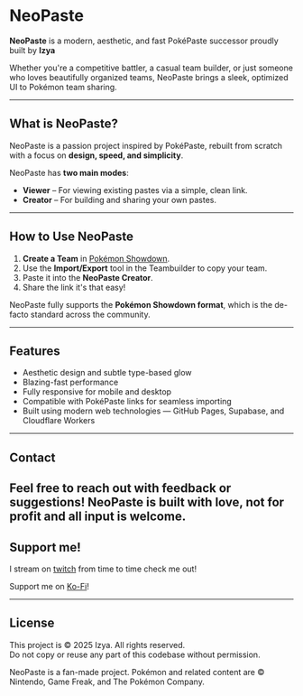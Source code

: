 #  NeoPaste

**NeoPaste** is a modern, aesthetic, and fast PokéPaste successor proudly built by **Izya**

Whether you're a competitive battler, a casual team builder, or just someone who loves beautifully organized teams, NeoPaste brings a sleek, optimized UI to Pokémon team sharing.

---

##  What is NeoPaste?

NeoPaste is a passion project inspired by PokéPaste, rebuilt from scratch with a focus on **design, speed, and simplicity**.

NeoPaste has **two main modes**:

-  **Viewer** – For viewing existing pastes via a simple, clean link.
-  **Creator** – For building and sharing your own pastes.

---

##  How to Use NeoPaste

1. **Create a Team** in [Pokémon Showdown](https://play.pokemonshowdown.com/teambuilder).
2. Use the **Import/Export** tool in the Teambuilder to copy your team.
3. Paste it into the **NeoPaste Creator**.
4. Share the link it's that easy!

NeoPaste fully supports the **Pokémon Showdown format**, which is the de-facto standard across the community.

---

##  Features

-  Aesthetic design and subtle type-based glow
-  Blazing-fast performance
-  Fully responsive for mobile and desktop
-  Compatible with PokéPaste links for seamless importing
-  Built using modern web technologies — GitHub Pages, Supabase, and Cloudflare Workers

---

## Contact

Feel free to reach out with feedback or suggestions! NeoPaste is built with love, not for profit and all input is welcome. 
---
## Support me!

I stream on [twitch](https://www.twitch.tv/izyalovesgothmommies) from time to time check me out!

Support me on [Ko-Fi](https://ko-fi.com/izyalovesgothmommies)!

---
## License

This project is © 2025 Izya. All rights reserved.  
Do not copy or reuse any part of this codebase without permission.

NeoPaste is a fan-made project. Pokémon and related content are © Nintendo, Game Freak, and The Pokémon Company.

